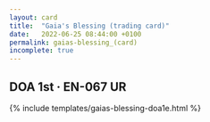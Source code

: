 ```yaml
---
layout: card
title:  "Gaia's Blessing (trading card)"
date:   2022-06-25 08:44:00 +0100
permalink: gaias-blessing_(card)
incomplete: true
---
```


## DOA 1st &middot; EN-067 UR

{% include templates/gaias-blessing-doa1e.html %}